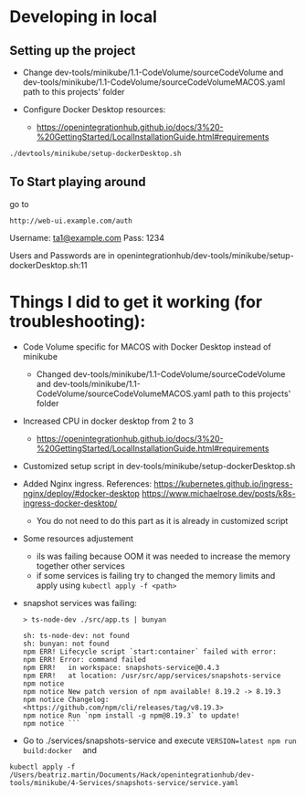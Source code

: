 
# Developing in local
## Setting up the project

- Change dev-tools/minikube/1.1-CodeVolume/sourceCodeVolume and dev-tools/minikube/1.1-CodeVolume/sourceCodeVolumeMACOS.yaml path to this projects' folder

- Configure Docker Desktop resources:
  - https://openintegrationhub.github.io/docs/3%20-%20GettingStarted/LocalInstallationGuide.html#requirements

```sh
./devtools/minikube/setup-dockerDesktop.sh
```


## To Start playing around

go to 
```
http://web-ui.example.com/auth
```

Username: ta1@example.com
Pass: 1234


Users and Passwords are in openintegrationhub/dev-tools/minikube/setup-dockerDesktop.sh:11

# Things I did to get it working (for troubleshooting):

- Code Volume specific for MACOS with Docker Desktop instead of minikube
  - Changed dev-tools/minikube/1.1-CodeVolume/sourceCodeVolume and dev-tools/minikube/1.1-CodeVolume/sourceCodeVolumeMACOS.yaml path to this projects' folder

- Increased CPU in docker desktop from 2 to 3
  - https://openintegrationhub.github.io/docs/3%20-%20GettingStarted/LocalInstallationGuide.html#requirements

- Customized setup script in dev-tools/minikube/setup-dockerDesktop.sh

- Added Nginx ingress. References:
https://kubernetes.github.io/ingress-nginx/deploy/#docker-desktop
https://www.michaelrose.dev/posts/k8s-ingress-docker-desktop/
  - You do not need to do this part as it is already in customized script

- Some resources adjustement
  - ils was failing because OOM it was needed to increase the memory together other services
  - if some services is failing try to changed the memory limits and apply using
   ```kubectl apply -f <path>```

- snapshot services was failing: 
  ```> snapshots-service@0.4.3 start:container
  > ts-node-dev ./src/app.ts | bunyan

  sh: ts-node-dev: not found
  sh: bunyan: not found
  npm ERR! Lifecycle script `start:container` failed with error:
  npm ERR! Error: command failed
  npm ERR!   in workspace: snapshots-service@0.4.3
  npm ERR!   at location: /usr/src/app/services/snapshots-service
  npm notice
  npm notice New patch version of npm available! 8.19.2 -> 8.19.3
  npm notice Changelog: <https://github.com/npm/cli/releases/tag/v8.19.3>
  npm notice Run `npm install -g npm@8.19.3` to update!
  npm notice ```

-  Go to ./services/snapshots-service and execute
  ```VERSION=latest npm run build:docker  ```
  and 
  
```kubectl apply -f /Users/beatriz.martin/Documents/Hack/openintegrationhub/dev-tools/minikube/4-Services/snapshots-service/service.yaml```